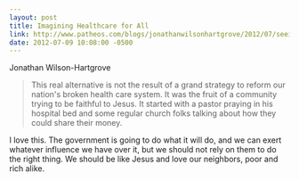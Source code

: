 ```yaml
---
layout: post
title: Imagining Healthcare for All
link: http://www.patheos.com/blogs/jonathanwilsonhartgrove/2012/07/seeing-is-believing-imagining-heathcare-for-all/
date: 2012-07-09 10:08:00 -0500
---
```


Jonathan Wilson-Hartgrove
> This real alternative is not the result of a grand strategy to reform
> our nation's broken health care system. It was the fruit of a
> community trying to be faithful to Jesus. It started with a pastor
> praying in his hospital bed and some regular church folks talking
> about how they could share their money.

I love this. The government is going to do what it will do, and we can
exert whatever influence we have over it, but we should not rely on them
to do the right thing. We should be like Jesus and love our neighbors,
poor and rich alike.
